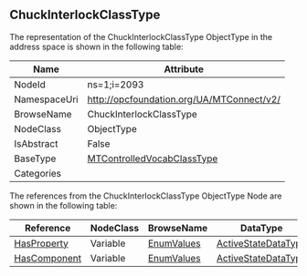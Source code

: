 <!-- objecttype -->
## ChuckInterlockClassType
  
<!-- end of text -->
The representation of the ChuckInterlockClassType ObjectType in the address space is shown in the following table:  

|Name|Attribute|
|---|---|
|NodeId|ns=1;i=2093|
|NamespaceUri|http://opcfoundation.org/UA/MTConnect/v2/|
|BrowseName|ChuckInterlockClassType|
|NodeClass|ObjectType|
|IsAbstract|False|
|BaseType|[MTControlledVocabClassType](../../ObjectTypes/MTControlledVocabClassType/readme.md)|
|Categories||

The references from the ChuckInterlockClassType ObjectType Node are shown in the following table:  

|Reference|NodeClass|BrowseName|DataType|TypeDefinition|ModellingRule|
|---|---|---|---|---|---|
|[HasProperty](../../../Core/ReferenceTypes/HasProperty/readme.md)|Variable|[EnumValues](#EnumValues)|[ActiveStateDataType](../../DataTypes/ActiveStateDataType/readme.md)|[ActiveStateDataType](../../DataTypes/ActiveStateDataType/readme.md)|[Mandatory](../../../Core/Objects/Mandatory/readme.md)|
|[HasComponent](../../../Core/ReferenceTypes/HasComponent/readme.md)|Variable|[EnumValues](#EnumValues)|[ActiveStateDataType](../../DataTypes/ActiveStateDataType/readme.md)|[ActiveStateDataType](../../DataTypes/ActiveStateDataType/readme.md)|[Mandatory](../../../Core/Objects/Mandatory/readme.md)|


